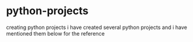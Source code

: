 # python-projects
creating python projects
i have created several python projects and i have mentioned them below for the reference
